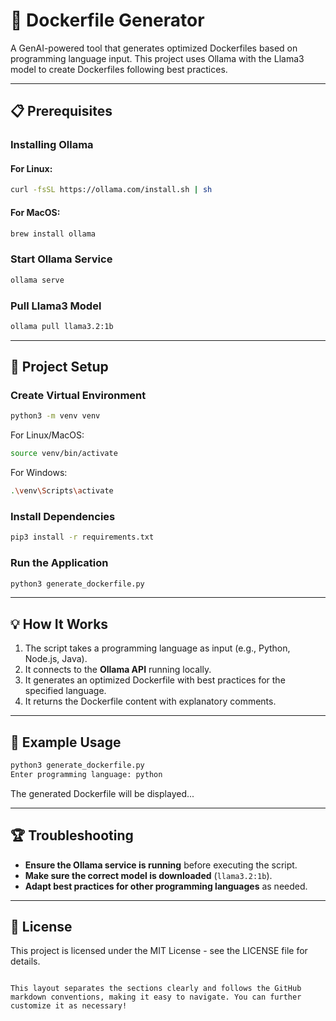 
# 🐳 Dockerfile Generator

A GenAI-powered tool that generates optimized Dockerfiles based on programming language input. This project uses Ollama with the Llama3 model to create Dockerfiles following best practices.

---

## 📋 Prerequisites

### Installing Ollama

#### For Linux:
```bash
curl -fsSL https://ollama.com/install.sh | sh
````

#### For MacOS:

```bash
brew install ollama
```

### Start Ollama Service

```bash
ollama serve
```

### Pull Llama3 Model

```bash
ollama pull llama3.2:1b
```

---

## 🚀 Project Setup

### Create Virtual Environment

```bash
python3 -m venv venv
```

For Linux/MacOS:

```bash
source venv/bin/activate
```

For Windows:

```bash
.\venv\Scripts\activate
```

### Install Dependencies

```bash
pip3 install -r requirements.txt
```

### Run the Application

```bash
python3 generate_dockerfile.py
```

---

## 💡 How It Works

1. The script takes a programming language as input (e.g., Python, Node.js, Java).
2. It connects to the **Ollama API** running locally.
3. It generates an optimized Dockerfile with best practices for the specified language.
4. It returns the Dockerfile content with explanatory comments.

---

## 📝 Example Usage

```bash
python3 generate_dockerfile.py
Enter programming language: python
```

The generated Dockerfile will be displayed...

---

## 🏆 Troubleshooting

* **Ensure the Ollama service is running** before executing the script.
* **Make sure the correct model is downloaded** (`llama3.2:1b`).
* **Adapt best practices for other programming languages** as needed.

---

## 📢 License

This project is licensed under the MIT License - see the LICENSE file for details.

```

This layout separates the sections clearly and follows the GitHub markdown conventions, making it easy to navigate. You can further customize it as necessary!
```
